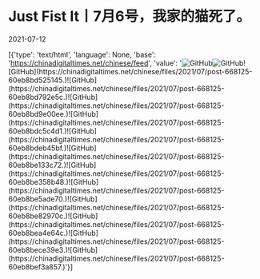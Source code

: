 # Just Fist It丨7月6号，我家的猫死了。

2021-07-12

[{'type': 'text/html', 'language': None, 'base': 'https://chinadigitaltimes.net/chinese/feed', 'value': '![GitHub](https://chinadigitaltimes.net/chinese/files/2021/07/post-668125-60eb8bd03584e.gif)![GitHub](https://chinadigitaltimes.net/chinese/files/2021/07/post-668125-60eb8bd2a8ca8.)![GitHub](https://chinadigitaltimes.net/chinese/files/2021/07/post-668125-60eb8bd525145.)![GitHub](https://chinadigitaltimes.net/chinese/files/2021/07/post-668125-60eb8bd792e5c.)![GitHub](https://chinadigitaltimes.net/chinese/files/2021/07/post-668125-60eb8bd9e00ee.)![GitHub](https://chinadigitaltimes.net/chinese/files/2021/07/post-668125-60eb8bdc5c4d1.)![GitHub](https://chinadigitaltimes.net/chinese/files/2021/07/post-668125-60eb8bdeb45bf.)![GitHub](https://chinadigitaltimes.net/chinese/files/2021/07/post-668125-60eb8be133c72.)![GitHub](https://chinadigitaltimes.net/chinese/files/2021/07/post-668125-60eb8be358b48.)![GitHub](https://chinadigitaltimes.net/chinese/files/2021/07/post-668125-60eb8be5ade70.)![GitHub](https://chinadigitaltimes.net/chinese/files/2021/07/post-668125-60eb8be82970c.)![GitHub](https://chinadigitaltimes.net/chinese/files/2021/07/post-668125-60eb8bea4e64c.)![GitHub](https://chinadigitaltimes.net/chinese/files/2021/07/post-668125-60eb8bece39e3.)![GitHub](https://chinadigitaltimes.net/chinese/files/2021/07/post-668125-60eb8bef3a857.)'}]